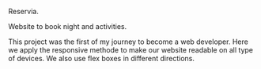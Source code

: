 Reservia.

Website to book night and activities.

This project was the first of my journey to become a web developer. 
Here we apply the responsive methode to make our website readable on all type of devices. We also use flex boxes in different directions.
